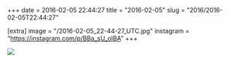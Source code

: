 +++
date = 2016-02-05 22:44:27
title = "2016-02-05"
slug = "2016/2016-02-05T22:44:27"

[extra]
image = "/2016-02-05_22-44-27_UTC.jpg"
instagram = "https://instagram.com/p/BBa_sU_oIBA"
+++

<img src="/2016-02-05_22-44-27_UTC.jpg" />

